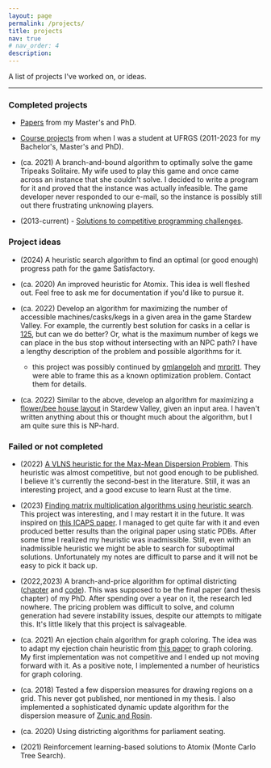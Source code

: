 ```yaml
---
layout: page
permalink: /projects/
title: projects
nav: true
# nav_order: 4
description:
---
```


A list of projects I've worked on, or ideas.

***

### Completed projects

- [Papers](/publications/) from my Master's and PhD.

- [Course projects](/course-projects/) from when I was a student at UFRGS (2011-2023 for my Bachelor's, Master's and PhD).

- (ca. 2021) A branch-and-bound algorithm to optimally solve the game Tripeaks Solitaire. My wife used to play this game and once came across an instance that she couldn't solve. I decided to write a program for it and proved that the instance was actually infeasible. The game developer never responded to our e-mail, so the instance is possibly still out there frustrating unknowing players.

- (2013-current) - [Solutions to competitive programming challenges](https://github.com/AlexGliesch/competitive-programming).

### Project ideas

- (2024) A heuristic search algorithm to find an optimal (or good enough) progress path for the game Satisfactory.

- (ca. 2020) An improved heuristic for Atomix. This idea is well fleshed out. Feel free to ask me for documentation if you'd like to pursue it.

- (ca. 2022) Develop an algorithm for maximizing the number of accessible machines/casks/kegs in a given area in the game Stardew Valley. For example, the currently best solution for casks in a cellar is [125](https://stardewcommunitywiki.com/File:Optimal_cellar_layout.png), but can we do better? Or, what is the maximum number of kegs we can place in the bus stop without intersecting with an NPC path? I have a lengthy description of the problem and possible algorithms for it. 
  - this project was possibly continued by [gmlangeloh](https://github.com/gmlangeloh) and [mrpritt](https://github.com/mrpritt). They were able to frame this as a known optimization problem. Contact them for details.

- (ca. 2022) Similar to the above, develop an algorithm for maximizing a [flower/bee house layout](https://www.reddit.com/r/StardewValley/comments/c39f09/i_made_a_guide_for_an_optimal_bee_house_hive/) in Stardew Valley, given an input area. I haven't written anything about this or thought much about the algorithm, but I am quite sure this is NP-hard.

### Failed or not completed

- (2022) [A VLNS heuristic for the Max-Mean Dispersion Problem](https://github.com/AlexGliesch/maxmeandp). This heuristic was almost competitive, but not good enough to be published. I believe it's currently the second-best in the literature. Still, it was an interesting project, and a good excuse to learn Rust at the time.

- (2023) [Finding matrix multiplication algorithms using heuristic search](https://github.com/AlexGliesch/mm). This project was interesting, and I may restart it in the future. It was inspired on [this ICAPS paper](https://doi.org/10.1609/icaps.v33i1.27220). I managed to get quite far with it and even produced better results than the original paper using static PDBs. After some time I realized my heuristic was inadmissible. Still, even with an inadmissible heuristic we might be able to search for suboptimal solutions. Unfortunately my notes are difficult to parse and it will not be easy to pick it back up.

- (2022,2023) A branch-and-price algorithm for optimal districting ([chapter](TODO) and [code](TODO)). This was supposed to be the final paper (and thesis chapter) of my PhD. After spending over a year on it, the research led nowhere. The pricing problem was difficult to solve, and column generation had severe instability issues, despite our attempts to mitigate this. It's little likely that this project is salvageable.

- (ca. 2021) An ejection chain algorithm for graph coloring. The idea was to adapt my ejection chain heuristic from [this paper](https://github.com/AlexGliesch/maxdp) to graph coloring. My first implementation was not competitive  and I ended up not moving forward with it. As a positive note, I implemented a number of heuristics for graph coloring.

- (ca. 2018) Tested a few dispersion measures for drawing regions on a grid. This never got published, nor mentioned in my thesis. I also implemented a sophisticated dynamic update algorithm for the dispersion measure of [Zunic and Rosin](https://doi.org/10.1109/tpami.2004.19).

- (ca. 2020) Using districting algorithms for parliament seating.

- (2021) Reinforcement learning-based solutions to Atomix (Monte Carlo Tree Search).